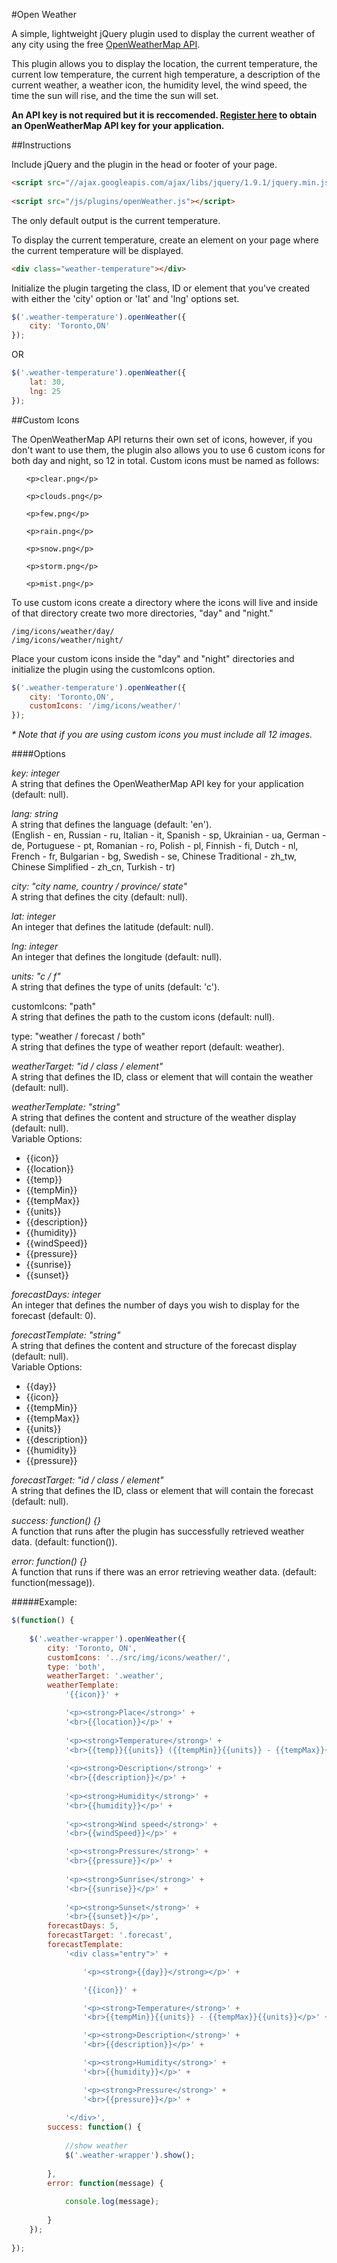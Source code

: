 #Open Weather

A simple, lightweight jQuery plugin used to display the current weather of any city using the free <a href="http://openweathermap.org/api" target="_blank">OpenWeatherMap API</a>.

This plugin allows you to display the location, the current temperature, the current low temperature, the current high temperature, a description of the current weather, a weather icon, the humidity level, the wind speed, the time the sun will rise, and the time the sun will set.

<strong>An API key is not required but it is reccomended. <a href="http://openweathermap.org/register">Register here</a> to obtain an OpenWeatherMap API key for your application.</strong>



##Instructions

Include jQuery and the plugin in the head or footer of your page.

```html
<script src="//ajax.googleapis.com/ajax/libs/jquery/1.9.1/jquery.min.js"></script>
    
<script src="/js/plugins/openWeather.js"></script>
```

The only default output is the current temperature.

To display the current temperature, create an element on your page where the current temperature will be displayed.

```html
<div class="weather-temperature"></div>
```
    
Initialize the plugin targeting the class, ID or element that you've created with either the 'city' option or 'lat' and 'lng' options set.

```js
$('.weather-temperature').openWeather({
	city: 'Toronto,ON'
});
```
	
OR

```js
$('.weather-temperature').openWeather({
	lat: 30,
	lng: 25
});
```
	
##Custom Icons

The OpenWeatherMap API returns their own set of icons, however, if you don't want to use them, the plugin also allows you to use 6 custom icons for both day and night, so 12 in total. Custom icons must be named as follows:

<ol>

	<p>clear.png</p>
	
	<p>clouds.png</p>
	
	<p>few.png</p>

	<p>rain.png</p>
	
	<p>snow.png</p>
	
	<p>storm.png</p>
	
	<p>mist.png</p>

</ol>

To use custom icons create a directory where the icons will live and inside of that directory create two more directories, "day" and "night."

	/img/icons/weather/day/
	/img/icons/weather/night/
	
Place your custom icons inside the "day" and "night" directories and initialize the plugin using the customIcons option.

```js
$('.weather-temperature').openWeather({
	city: 'Toronto,ON',
	customIcons: '/img/icons/weather/'
});
```
	
<em>* Note that if you are using custom icons you must include all 12 images.</em>

####Options

<p><em>key: integer</em>
<br />A string that defines the OpenWeatherMap API key for your application (default: null).
</p>

<p><em>lang: string</em>
<br />A string that defines the language (default: 'en').
<br />(English - en, Russian - ru, Italian - it, Spanish - sp, Ukrainian - ua, German - de, Portuguese - pt, Romanian - ro, Polish - pl, Finnish - fi, Dutch - nl, French - fr, Bulgarian - bg, Swedish - se, Chinese Traditional - zh_tw, Chinese Simplified - zh_cn, Turkish - tr)
</p>

<p><em>city: "city name, country / province/ state"</em>
<br />A string that defines the city (default: null).
</p>

<p><em>lat: integer</em>
<br />An integer that defines the latitude (default: null). 
</p>

<p><em>lng: integer</em>
<br />An integer that defines the longitude (default: null).
</p>

<p><em>units: "c / f"</em>
<br />A string that defines the type of units (default: 'c').
</p>

<p>customIcons: "path"</em>
<br />A string that defines the path to the custom icons (default: null).
</p>

<p>type: "weather / forecast / both"</em>
<br />A string that defines the type of weather report (default: weather).
</p>

<p><em>weatherTarget: "id / class / element"</em>
<br />A string that defines the ID, class or element that will contain the weather (default: null).
</p>

<p><em>weatherTemplate: "string"</em>
<br />A string that defines the content and structure of the weather display (default: null).
<br />Variable Options:	
	<ul>
		<li>{{icon}}</li>
		<li>{{location}}</li>
		<li>{{temp}}</li>
		<li>{{tempMin}}</li>
		<li>{{tempMax}}</li>
		<li>{{units}}</li>
		<li>{{description}}</li>
		<li>{{humidity}}</li>
		<li>{{windSpeed}}</li>
		<li>{{pressure}}</li>
		<li>{{sunrise}}</li>
		<li>{{sunset}}</li>
	</ul>
</p>

<p><em>forecastDays: integer</em>
<br />An integer that defines the number of days you wish to display for the forecast (default: 0).
</p>

<p><em>forecastTemplate: "string"</em>
<br />A string that defines the content and structure of the forecast display (default: null).
<br />Variable Options:	
	<ul>
		<li>{{day}}</li>
		<li>{{icon}}</li>
		<li>{{tempMin}}</li>
		<li>{{tempMax}}</li>
		<li>{{units}}</li>
		<li>{{description}}</li>
		<li>{{humidity}}</li>
		<li>{{pressure}}</li>
	</ul>
</p>

<p><em>forecastTarget: "id / class / element"</em>
<br />A string that defines the ID, class or element that will contain the forecast (default: null).
</p>

<p><em>success: function() {}</em>
<br />A function that runs after the plugin has successfully retrieved weather data. (default: function()).
</p>

<p><em>error: function() {}</em>
<br />A function that runs if there was an error retrieving weather data. (default: function(message)).
</p>

#####Example:

```js
$(function() {
		
	$('.weather-wrapper').openWeather({
		city: 'Toronto, ON',
		customIcons: '../src/img/icons/weather/',
		type: 'both',
		weatherTarget: '.weather',
		weatherTemplate: 
			'{{icon}}' +

			'<p><strong>Place</strong>' +
			'<br>{{location}}</p>' +
			
			'<p><strong>Temperature</strong>' +
			'<br>{{temp}}{{units}} ({{tempMin}}{{units}} - {{tempMax}}{{units}})</p>' +
			
			'<p><strong>Description</strong>' +
			'<br>{{description}}</p>' +
			
			'<p><strong>Humidity</strong>' +
			'<br>{{humidity}}</p>' +
			
			'<p><strong>Wind speed</strong>' +
			'<br>{{windSpeed}}</p>' +

			'<p><strong>Pressure</strong>' +
			'<br>{{pressure}}</p>' +
			
			'<p><strong>Sunrise</strong>' +
			'<br>{{sunrise}}</p>' +
			
			'<p><strong>Sunset</strong>' +
			'<br>{{sunset}}</p>',
		forecastDays: 5,
		forecastTarget: '.forecast',
		forecastTemplate:
			'<div class="entry">' +

				'<p><strong>{{day}}</strong></p>' +

				'{{icon}}' +

				'<p><strong>Temperature</strong>' +
				'<br>{{tempMin}}{{units}} - {{tempMax}}{{units}}</p>' +

				'<p><strong>Description</strong>' +
				'<br>{{description}}</p>' +

				'<p><strong>Humidity</strong>' +
				'<br>{{humidity}}</p>' +

				'<p><strong>Pressure</strong>' +
				'<br>{{pressure}}</p>' +
				
			'</div>',
		success: function() {
		
			//show weather
			$('.weather-wrapper').show();
			
		},
		error: function(message) {
		
			console.log(message);
		
		}
	});
	
});
```
